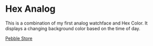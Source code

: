 # Hex Analog
This is a combination of my first analog watchface and Hex Color. It displays a changing background color based on the time of day.
  
[Pebble Store](https://apps.getpebble.com/applications/5878ed5f5de8509ab500099a)
